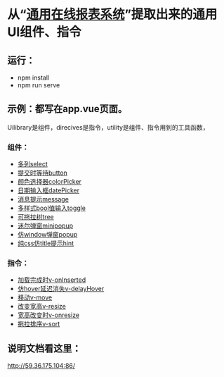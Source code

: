 # 从“[通用在线报表系统](http://59.36.175.104:86/admin)”提取出来的通用UI组件、指令

## 运行：
* npm install
* npm run serve

## 示例：都写在app.vue页面。
Uilibrary是组件，direcives是指令，utility是组件、指令用到的工具函数，

### 组件：
* [多列select](http://59.36.175.104:86/#a41)
* [提交时等待button](http://59.36.175.104:86/#a42)
* [颜色选择器colorPicker](http://59.36.175.104:86/#a43)
* [日期输入框datePicker](http://59.36.175.104:86/#a44)
* [消息提示message](http://59.36.175.104:86/#a45)
* [多样式bool值输入toggle](http://59.36.175.104:86/#a46)
* [可拖拉树tree](http://59.36.175.104:86/#a47)
* [迷尔弹窗minipopup](http://59.36.175.104:86/#a48)
* [仿window弹窗popup](http://59.36.175.104:86/#a49)
* [纯css仿title提示hint](http://59.36.175.104:86/#a410)

### 指令：
* [加载完成时v-onInserted](http://59.36.175.104:86/#a51)
* [仿hover延迟消失v-delayHover](http://59.36.175.104:86/#a52)
* [移动v-move](http://59.36.175.104:86/#a53)
* [改变宽高v-resize](http://59.36.175.104:86/#a54)
* [宽高改变时v-onresize](http://59.36.175.104:86/#a55)
* [拖拉排序v-sort](http://59.36.175.104:86/#a56)

## 说明文档看这里：
http://59.36.175.104:86/
